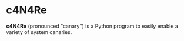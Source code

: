# c4N4Re
**c4N4Re** (pronounced "canary") is a Python program to easily enable a variety of system canaries.
